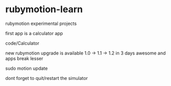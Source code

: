 rubymotion-learn
================

rubymotion experimental projects

first app is a calculator app

code/Calculator





new rubymotion upgrade is available
1.0 -> 1.1 -> 1.2 in 3 days awesome and apps break lesser

sudo motion update


dont forget to quit/restart the simulator